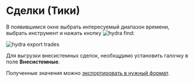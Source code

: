 # Сделки (Тики)

В появившимся окне выбрать интересуемый диапазон времени, выбрать инструмент и нажать кнопку ![hydra find](~/images/hydra_find.png):

![hydra export trades](~/images/hydra_export_trades.png)

Для выгрузки внесистемных сделок, необхщдимо установить галочку в поле **Внесистемные**.

Полученные значения можно [экспортировать в нужный формат](HydraExport.md).
